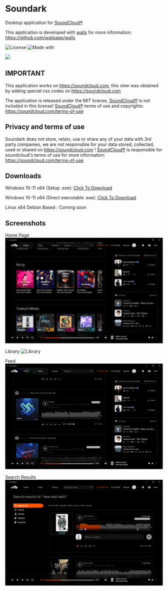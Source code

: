 # Soundark

Desktop application for [SoundCloud®](https://soundcloud.com) 

This application is developed with [wails](https://github.com/wailsapp/wails) for more information: https://github.com/wailsapp/wails

![License](https://img.shields.io/github/license/{sunaipa5}/{Soundark}.svg)
![Made with](https://img.shields.io/badge/Made%20with-Go-1f425f.svg)

<a href="https://soundcloud.com" target="__blank">
<img src="https://img.shields.io/badge/SoundCloud-FF3300?style=for-the-badge&logo=soundcloud&logoColor=white">
</a>

## IMPORTANT
This application works on https://soundcloud.com, this view was obtained by adding special css codes on https://soundcloud.com

The application is released under the MIT license, [SoundCloud®](https://soundcloud.com)  is not included in this license!  [SoundCloud®](https://soundcloud.com)  terms of use and copyrights: https://soundcloud.com/terms-of-use

## Privacy and terms of use
Soundark does not store, retain, use or share any of your data with 3rd party companies, we are not responsible for your data stored, collected, used or shared on https://soundcloud.com ! [SoundCloud®](https://soundcloud.com) is responsible for soundcloud's terms of use for more information: https://soundcloud.com/terms-of-use

## Downloads

Windows 10-11 x64 (Setup .exe): [Click To Download]()

Windows 10-11 x64 (Direct executable .exe): [Click To Download]()

Linux x64 Debian Based : Coming soon

## Screenshots

Home Page
![Home](https://github.com/sunaipa5/Soundark/blob/main/screenshots/home.png?raw=true)

Library
![Library](https://github.com/sunaipa5/Soundark/assets/67613319/729481fe-615d-468c-a570-66a9a7e8f42c)

Feed
![Feed](https://github.com/sunaipa5/Soundark/blob/main/screenshots/feed.png?raw=true)

Search Results
![Search](https://github.com/sunaipa5/Soundark/blob/main/screenshots/search.png?raw=true)

